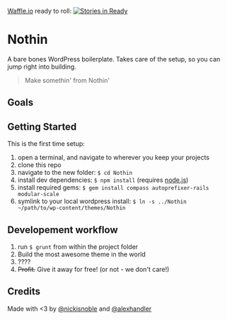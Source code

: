 [Waffle.io](https://waffle.io/NickNobleWorks/Nothin) ready to roll:
[![Stories in Ready](https://badge.waffle.io/NickNobleWorks/Nothin.png?label=ready&title=Ready)](https://waffle.io/NickNobleWorks/Nothin)

Nothin
======

A bare bones WordPress boilerplate. Takes care of the setup, so you can jump right into building.

> Make somethin' from Nothin'

## Goals

## Getting Started

This is the first time setup:

1. open a terminal, and navigate to wherever you keep your projects
2. clone this repo
3. navigate to the new folder: `$ cd Nothin`
4. install dev dependencies: `$ npm install`  (requires [node.js]())
5. install required gems: `$ gem install compass autoprefixer-rails modular-scale`
6. symlink to your local wordpress install: `$ ln -s ../Nothin ~/path/to/wp-content/themes/Nothin`

## Developement workflow

1. run `$ grunt` from within the project folder
2. Build the most awesome theme in the world
3. ????
4. ~~Profit.~~ Give it away for free! (or not - we don't care!)

## Credits

Made with <3 by [@nickisnoble](http://twitter.com/nickisnoble) and [@alexhandler](http://twitter.com/alexhandler)